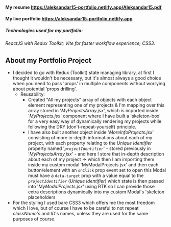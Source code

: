 #### My resume https://aleksandar15-portfolio.netlify.app/Aleksandar15.pdf

#### My live portfolio https://aleksandar15-portfolio.netlify.app

##### Technologies used for my portfolio:

###### ReactJS with Redux Toolkit; Vite for faster workflow experience; CSS3.

## About my Portfolio Project

- I decided to go with Redux (Toolkit) state managing library, at first I thought it wouldn't be necessary, but it's almost always a good choice when you need to pass 'props' in multiple components without worrying about potential 'props drilling'.
  - Reusability:
    - Created "All my projects" array of objects with each object element representing one of my projects & I'm mapping over this array stored in '_MyProjectsArray.jsx_', which is imported inside '_MyProjects.jsx_' component where I have built a 'skeleton-box' for a very easy way of dynamically rendering my projects while following the DRY (don't-repeat-yourself) principle.
    - I have also built another object inside '_MoreInfoProjects.jsx_' consisting of more in-depth informations about each of my project, with each property relating to the _Unique Identifier_ property named '_`projectIdentifier`_' - stored previously in '_MyProjectsArray.jsx_' - and here I store that in-depth description about each of my project -> which then I am importing them inside my custom modal 'MyModalProjects.jsx' and then each button/element with an `onClick` prop event set to open this Modal must have a `data-target` prop with a value equal to the _`projectIdentifier`_ (_Unique Identifier_) which state is then passed into '_MyModalProjects.jsx_' using RTK so I can provide those extra descriptions dynamically into my custom Modal's 'skeleton placeholders
 - For the styling I used bare CSS3 which offers me the most freedom which I love, but of course I have to be careful to not repeat *className*'s and *ID*'s names, unless they are used for the same purposes of course.
